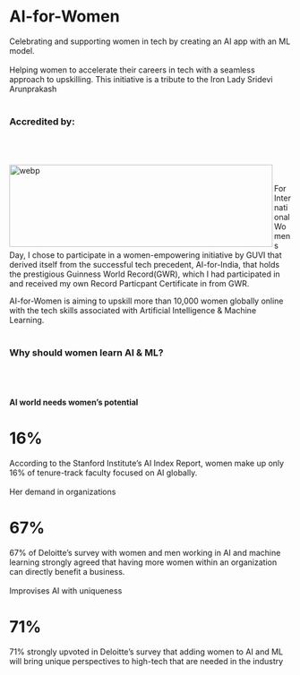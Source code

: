 # AI-for-Women
Celebrating and supporting women in tech by creating an AI app with an ML model.
<br><br>
Helping women to accelerate their careers in tech with a seamless approach to upskilling. 
This initiative is a tribute to the Iron Lady Sridevi Arunprakash
<br><br>
### Accredited by:
<br><br><br>
<img align="left" alt="webp" src="https://media.swipepages.com/2023/2/5fcde7acf64f9100108c719e/logos-2.webp?raw=true" width="470" height="147" />
<br><br>
For International Womens Day, I chose to participate in a women-empowering initiative by GUVI that derived itself from the successful tech precedent, AI-for-India, that holds the prestigious Guinness World Record(GWR), which I had participated in and received my own Record Particpant Certificate in from GWR.

AI-for-Women is aiming to upskill more than 10,000 women globally online with the tech skills associated with Artificial Intelligence & Machine Learning. 
<br><br>
### Why should women learn AI & ML?
<br><br>

#### AI world needs women’s potential
# 16%
According to the Stanford Institute’s AI Index Report, women make up only 16% of tenure-track faculty focused on AI globally.
<br><br>
Her demand in organizations
# 67%
67% of Deloitte’s survey with women and men working in AI and machine learning strongly agreed that having more women within an organization can directly benefit a business.
<br><br>
Improvises AI with uniqueness
# 71%
71% strongly upvoted in Deloitte’s survey that adding women to AI and ML will bring unique perspectives to high-tech that are needed in the industry
<br><br>
